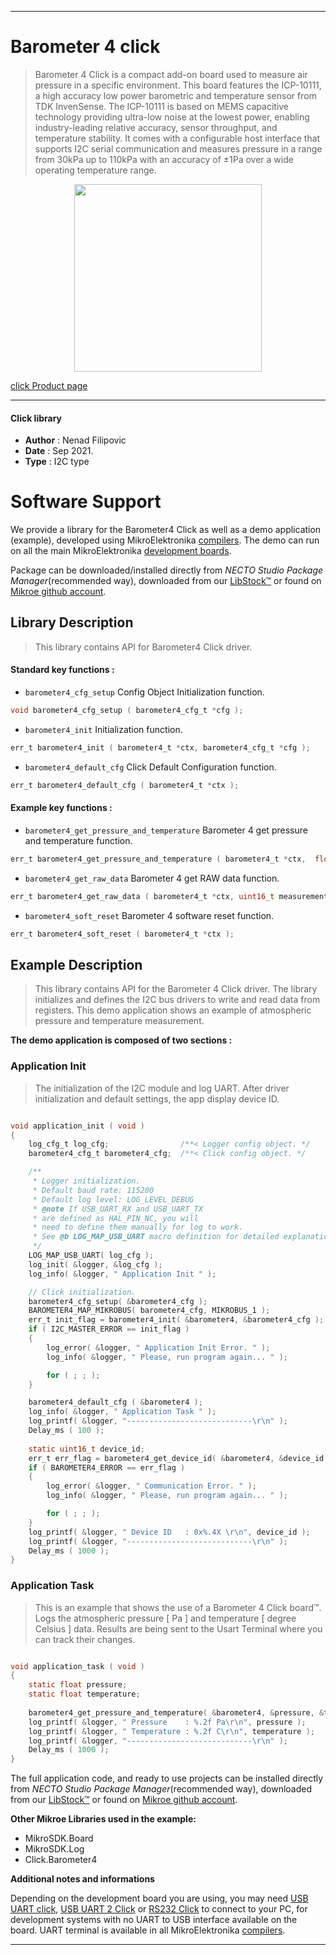 
---
# Barometer 4 click

> Barometer 4 Click is a compact add-on board used to measure air pressure in a specific environment. This board features the ICP-10111, a high accuracy low power barometric and temperature sensor from TDK InvenSense. The ICP-10111 is based on MEMS capacitive technology providing ultra-low noise at the lowest power, enabling industry-leading relative accuracy, sensor throughput, and temperature stability. It comes with a configurable host interface that supports I2C serial communication and measures pressure in a range from 30kPa up to 110kPa with an accuracy of ±1Pa over a wide operating temperature range.

<p align="center">
  <img src="https://download.mikroe.com/images/click_for_ide/barometer4_click.png" height=300px>
</p>

[click Product page](https://www.mikroe.com/barometer-4-click)

---


#### Click library

- **Author**        : Nenad Filipovic
- **Date**          : Sep 2021.
- **Type**          : I2C type


# Software Support

We provide a library for the Barometer4 Click
as well as a demo application (example), developed using MikroElektronika
[compilers](https://www.mikroe.com/necto-studio).
The demo can run on all the main MikroElektronika [development boards](https://www.mikroe.com/development-boards).

Package can be downloaded/installed directly from *NECTO Studio Package Manager*(recommended way), downloaded from our [LibStock&trade;](https://libstock.mikroe.com) or found on [Mikroe github account](https://github.com/MikroElektronika/mikrosdk_click_v2/tree/master/clicks).

## Library Description

> This library contains API for Barometer4 Click driver.

#### Standard key functions :

- `barometer4_cfg_setup` Config Object Initialization function.
```c
void barometer4_cfg_setup ( barometer4_cfg_t *cfg );
```

- `barometer4_init` Initialization function.
```c
err_t barometer4_init ( barometer4_t *ctx, barometer4_cfg_t *cfg );
```

- `barometer4_default_cfg` Click Default Configuration function.
```c
err_t barometer4_default_cfg ( barometer4_t *ctx );
```

#### Example key functions :

- `barometer4_get_pressure_and_temperature` Barometer 4 get pressure and temperature function.
```c
err_t barometer4_get_pressure_and_temperature ( barometer4_t *ctx,  float *pressure, float *temperature );
```

- `barometer4_get_raw_data` Barometer 4 get RAW data function.
```c
err_t barometer4_get_raw_data ( barometer4_t *ctx, uint16_t measurement_comd, uint32_t *pressure, uint16_t *temperature );
```

- `barometer4_soft_reset` Barometer 4 software reset function.
```c
err_t barometer4_soft_reset ( barometer4_t *ctx );
```

## Example Description

> This library contains API for the Barometer 4 Click driver.
> The library initializes and defines the I2C bus drivers 
> to write and read data from registers.
> This demo application shows an example of 
> atmospheric pressure and temperature measurement.

**The demo application is composed of two sections :**

### Application Init

> The initialization of the I2C module and log UART.
> After driver initialization and default settings, 
> the app display device ID.

```c

void application_init ( void ) 
{
    log_cfg_t log_cfg;                /**< Logger config object. */
    barometer4_cfg_t barometer4_cfg;  /**< Click config object. */

    /** 
     * Logger initialization.
     * Default baud rate: 115200
     * Default log level: LOG_LEVEL_DEBUG
     * @note If USB_UART_RX and USB_UART_TX 
     * are defined as HAL_PIN_NC, you will 
     * need to define them manually for log to work. 
     * See @b LOG_MAP_USB_UART macro definition for detailed explanation.
     */
    LOG_MAP_USB_UART( log_cfg );
    log_init( &logger, &log_cfg );
    log_info( &logger, " Application Init " );

    // Click initialization.
    barometer4_cfg_setup( &barometer4_cfg );
    BAROMETER4_MAP_MIKROBUS( barometer4_cfg, MIKROBUS_1 );
    err_t init_flag = barometer4_init( &barometer4, &barometer4_cfg );
    if ( I2C_MASTER_ERROR == init_flag ) 
    {
        log_error( &logger, " Application Init Error. " );
        log_info( &logger, " Please, run program again... " );

        for ( ; ; );
    }

    barometer4_default_cfg ( &barometer4 );
    log_info( &logger, " Application Task " );
    log_printf( &logger, "----------------------------\r\n" );
    Delay_ms ( 100 );
    
    static uint16_t device_id;
    err_t err_flag = barometer4_get_device_id( &barometer4, &device_id );
    if ( BAROMETER4_ERROR == err_flag ) 
    {
        log_error( &logger, " Communication Error. " );
        log_info( &logger, " Please, run program again... " );

        for ( ; ; );
    }
    log_printf( &logger, " Device ID   : 0x%.4X \r\n", device_id );
    log_printf( &logger, "----------------------------\r\n" );
    Delay_ms ( 1000 );
}

```

### Application Task

> This is an example that shows the use of a Barometer 4 Click board™.
> Logs the atmospheric pressure [ Pa ] and temperature [ degree Celsius ] data.
> Results are being sent to the Usart Terminal where you can track their changes.

```c

void application_task ( void ) 
{  
    static float pressure;
    static float temperature;
    
    barometer4_get_pressure_and_temperature( &barometer4, &pressure, &temperature );
    log_printf( &logger, " Pressure    : %.2f Pa\r\n", pressure );
    log_printf( &logger, " Temperature : %.2f C\r\n", temperature );
    log_printf( &logger, "----------------------------\r\n" );
    Delay_ms ( 1000 );
}

```

The full application code, and ready to use projects can be installed directly from *NECTO Studio Package Manager*(recommended way), downloaded from our [LibStock&trade;](https://libstock.mikroe.com) or found on [Mikroe github account](https://github.com/MikroElektronika/mikrosdk_click_v2/tree/master/clicks).

**Other Mikroe Libraries used in the example:**

- MikroSDK.Board
- MikroSDK.Log
- Click.Barometer4

**Additional notes and informations**

Depending on the development board you are using, you may need
[USB UART click](https://www.mikroe.com/usb-uart-click),
[USB UART 2 Click](https://www.mikroe.com/usb-uart-2-click) or
[RS232 Click](https://www.mikroe.com/rs232-click) to connect to your PC, for
development systems with no UART to USB interface available on the board. UART
terminal is available in all MikroElektronika
[compilers](https://shop.mikroe.com/compilers).

---
